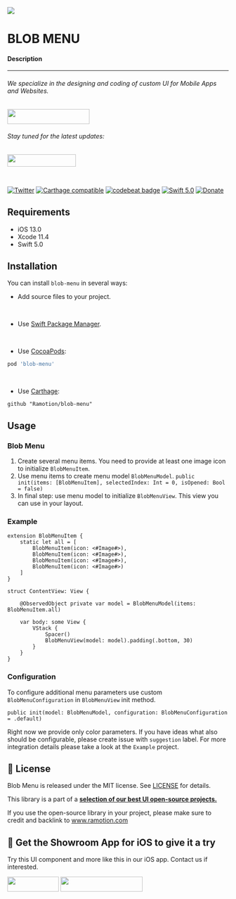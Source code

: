 <a href="https://www.ramotion.com/agency/app-development?utm_source=gthb&utm_medium=repo&utm_campaign=blob-menu"><img src="https://github.com/Ramotion/blob-menu/blob/master/header.png"></a>


<p><h1 align="left">BLOB MENU</h1></p>

<h4>Description</h4>


___



<p><h6>We specialize in the designing and coding of custom UI for Mobile Apps and Websites.</h6>
<a href="https://www.ramotion.com/agency/app-development?utm_source=gthb&utm_medium=repo&utm_campaign=blob-menu">
<img src="https://github.com/ramotion/gliding-collection/raw/master/contact_our_team@2x.png" width="187" height="34"></a>
</p>
<p><h6>Stay tuned for the latest updates:</h6>
<a href="https://goo.gl/rPFpid" >
<img src="https://i.imgur.com/ziSqeSo.png/" width="156" height="28"></a></p>

</br>

[![Twitter](https://img.shields.io/badge/Twitter-@Ramotion-blue.svg?style=flat)](http://twitter.com/Ramotion)
[![Carthage compatible](https://img.shields.io/badge/Carthage-compatible-4BC51D.svg?style=flat)](https://github.com/Ramotion/blob-menu)
[![codebeat badge](https://codebeat.co/badges/6f67da5d-c416-4bac-9fb7-c2dc938feedc)](https://codebeat.co/projects/github-com-ramotion-blob-menu)
[![Swift 5.0](https://img.shields.io/badge/Swift-5.0-green.svg?style=flat)](https://developer.apple.com/swift/)
[![Donate](https://img.shields.io/badge/Donate-PayPal-blue.svg)](https://paypal.me/Ramotion)


## Requirements

- iOS 13.0  
- Xcode 11.4    
- Swift 5.0


## Installation
You can install `blob-menu` in several ways:

- Add source files to your project.

<br>

- Use [Swift Package Manager](https://swift.org/package-manager/).

<br>

- Use [CocoaPods](https://cocoapods.org):
``` ruby
pod 'blob-menu'
```

<br>

- Use [Carthage](https://github.com/Carthage/Carthage):
```
github "Ramotion/blob-menu"
```

## Usage

### Blob Menu

1. Create several menu items. You need to provide at least one image icon to initialize `BlobMenuItem`.    
2. Use menu items to create menu model `BlobMenuModel`. 
`public init(items: [BlobMenuItem], selectedIndex: Int = 0, isOpened: Bool = false)`
3. In final step: use menu model to initialize `BlobMenuView`. This view you can use in your layout.  

### Example 
```
extension BlobMenuItem {
    static let all = [
        BlobMenuItem(icon: <#Image#>),
        BlobMenuItem(icon: <#Image#>),
        BlobMenuItem(icon: <#Image#>),
        BlobMenuItem(icon: <#Image#>)
    ]
}

struct ContentView: View {
    
    @ObservedObject private var model = BlobMenuModel(items:  BlobMenuItem.all)
    
    var body: some View {
        VStack {
            Spacer()
            BlobMenuView(model: model).padding(.bottom, 30)
        }
    }
}
```

### Configuration

To configure additional menu parameters use custom `BlobMenuConfiguration` in `BlobMenuView` init method.

`public init(model: BlobMenuModel, configuration: BlobMenuConfiguration = .default)`

Right now we provide only color parameters. If you have ideas what also should be configurable, please create issue with `suggestion` label.
For more integration details please take a look at the `Example` project.

## 📄 License

Blob Menu is released under the MIT license.
See [LICENSE](./LICENSE) for details.

This library is a part of a <a href="https://github.com/Ramotion/swift-ui-animation-components-and-libraries"><b>selection of our best UI open-source projects.</b></a>

If you use the open-source library in your project, please make sure to credit and backlink to www.ramotion.com


## 📱 Get the Showroom App for iOS to give it a try
Try this UI component and more like this in our iOS app. Contact us if interested.

<a href="https://itunes.apple.com/app/apple-store/id1182360240?pt=550053&ct=garland-view&mt=8" >
<img src="https://github.com/ramotion/gliding-collection/raw/master/app_store@2x.png" width="117" height="34"></a>

<a href="https://www.ramotion.com/agency/app-development?utm_source=gthb&utm_medium=repo&utm_campaign=blob-menu">
<img src="https://github.com/ramotion/gliding-collection/raw/master/contact_our_team@2x.png" width="187" height="34"></a>
